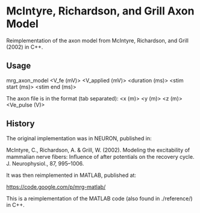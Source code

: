 # McIntyre, Richardson, and Grill Axon Model

Reimplementation of the axon model from McIntyre, Richardson, and Grill (2002) in C++.


## Usage

mrg_axon_model <axon file> <V_fe (mV)> <V_applied (mV)> <duration (ms)> <stim start (ms)> <stim end (ms)>

The axon file is in the format (tab separated): <x (m)>	<y (m)>	<z (m)>	<Ve_pulse (V)>


## History

The original implementation was in NEURON, published in:

McIntyre, C., Richardson, A. & Grill, W. (2002). Modeling the excitability of mammalian nerve ﬁbers: Inﬂuence of after potentials on the recovery cycle. J. Neurophysiol., 87, 995–1006.

It was then reimplemented in MATLAB, published at:

https://code.google.com/p/mrg-matlab/

This is a reimplementation of the MATLAB code (also found in ./reference/) in C++.

